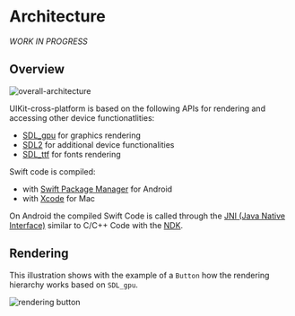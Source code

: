 # Architecture

*WORK IN PROGRESS*

## Overview
![overall-architecture](https://user-images.githubusercontent.com/10008938/42819122-e147ca8e-89d2-11e8-8227-454a98963953.png)

UIKit-cross-platform is based on the following APIs for rendering and accessing other device functionatlities:
- [SDL_gpu](https://github.com/grimfang4/sdl-gpu) for graphics rendering
- [SDL2](https://www.libsdl.org/) for additional device functionalities
- [SDL_ttf](https://www.libsdl.org/projects/SDL_ttf/) for fonts rendering

Swift code is compiled:
- with [Swift Package Manager](https://github.com/apple/swift-package-manager) for Android
- with [Xcode](https://developer.apple.com/xcode/) for Mac

On Android the compiled Swift Code is called through the [JNI (Java Native Interface)](https://docs.oracle.com/javase/7/docs/technotes/guides/jni/spec/jniTOC.html) similar to C/C++ Code with the [NDK](https://developer.android.com/ndk/).

## Rendering

This illustration shows with the example of a `Button` how the rendering hierarchy works based on `SDL_gpu`.

![rendering button](https://user-images.githubusercontent.com/10008938/42941570-7bb8d65e-8b5d-11e8-84e7-65296d0c3eaf.png)
